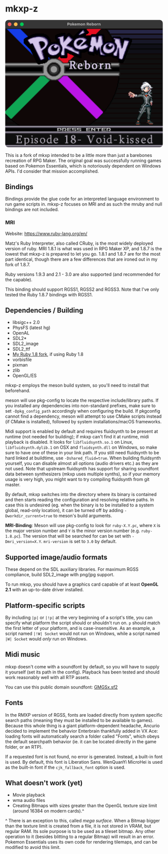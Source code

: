 # mkxp-z

![ss](/screenshot.png?raw=true)

This is a fork of mkxp intended to be a little more than just a barebones recreation of RPG Maker. The original goal was successfully running games based on Pokemon Essentials, which is notoriously dependent on Windows APIs. I'd consider that mission accomplished.

## Bindings
Bindings provide the glue code for an interpreted language environment to run game scripts in. mkxp-z focuses on MRI and as such the mruby and null bindings are not included.

### MRI
Website: https://www.ruby-lang.org/en/

Matz's Ruby Interpreter, also called CRuby, is the most widely deployed version of ruby. MRI 1.8.1 is what was used in RPG Maker XP, and 1.8.7 is the lowest that mkxp-z is prepared to let you go. 1.8.1 and 1.8.7 are for the most part identical, though there are a few differences that are ironed out in my fork of 1.8.7.

Ruby versions 1.9.3 and 2.1 - 3.0 are also supported (and recommended for the capable).

This binding should support RGSS1, RGSS2 and RGSS3. Note that I've only tested the Ruby 1.8.7 bindings with RGSS1.

## Dependencies / Building

* libsigc++ 2.0
* PhysFS (latest hg)
* OpenAL
* SDL2*
* SDL2_image
* SDL2_ttf
* [My Ruby 1.8 fork](https://gitlab.com/mkxp-z/ruby/-/tree/ruby_1_8_7), if using Ruby 1.8
* vorbisfile
* pixman
* zlib
* OpenGL/ES

mkxp-z employs the meson build system, so you'll need to install that beforehand.

meson will use pkg-config to locate the respective include/library paths. If you installed any dependencies into non-standard prefixes, make sure to set `-Dpkg_config_path` accordingly when configuring the build. If pkgconfig cannot find a dependency, meson will attempt to use CMake scripts instead (if CMake is installed), followed by system installations/macOS frameworks.

Midi support is enabled by default and requires fluidsynth to be present at runtime (not needed for building); if mkxp can't find it at runtime, midi playback is disabled. It looks for `libfluidsynth.so.1` on Linux, `libfluidsynth.dylib.1` on OSX and `fluidsynth.dll` on Windows, so make sure to have one of these in your link path. If you still need fluidsynth to be hard linked at buildtime, use `-Dshared_fluid=true`. When building fluidsynth yourself, you can disable almost all options (audio drivers etc.) as they are not used. Note that upstream fluidsynth has support for sharing soundfont data between synthesizers (mkxp uses multiple synths), so if your memory usage is very high, you might want to try compiling fluidsynth from git master.

By default, mkxp switches into the directory where its binary is contained and then starts reading the configuration and resolving relative paths. In case this is undesired (eg. when the binary is to be installed to a system global, read-only location), it can be turned off by adding `-Dworkdir_current=true` to meson's build arguments.

**MRI-Binding**: Meson will use pkg-config to look for `ruby-X.Y.pc`, where `X` is the major version number and `Y` is the minor version number (e.g. `ruby-1.8.pc`). The version that will be searched for can be set with `-Dmri_version=X.Y`. `mri-version` is set to `3.0` by default.

## Supported image/audio formats

These depend on the SDL auxiliary libraries. For maximum RGSS compliance, build SDL2_image with png/jpg support.

To run mkxp, you should have a graphics card capable of at least **OpenGL 2.1** with an up-to-date driver installed.

## Platform-specific scripts

By including `|p|` or `|!p|` at the very beginning of a script's title, you can specify what platform the script should or shouldn't run on. `p` should match the first letter of your platform, and is case-insensitive. As an example, a script named `|!W| Socket` would not run on Windows, while a script named `|W| Socket` would *only* run on Windows.

## Midi music

mkxp doesn't come with a soundfont by default, so you will have to supply it yourself (set its path in the config). Playback has been tested and should work reasonably well with all RTP assets.

You can use this public domain soundfont: [GMGSx.sf2](https://www.dropbox.com/s/qxdvoxxcexsvn43/GMGSx.sf2?dl=0)

## Fonts

In the RMXP version of RGSS, fonts are loaded directly from system specific search paths (meaning they must be installed to be available to games). Because this whole thing is a giant platform-dependent headache, Ancurio decided to implement the behavior Enterbrain thankfully added in VX Ace: loading fonts will automatically search a folder called "Fonts", which obeys the default searchpath behavior (ie. it can be located directly in the game folder, or an RTP).

If a requested font is not found, no error is generated. Instead, a built-in font is used. By default, this font is Liberation Sans. WenQuanYi MicroHei is used as the built-in font if the `cjk_fallback_font` option is used.

## What doesn't work (yet)
* Movie playback
* wma audio files
* Creating Bitmaps with sizes greater than the OpenGL texture size limit (around 16384 on modern cards).^

^ There is an exception to this, called *mega surface*. When a Bitmap bigger than the texture limit is created from a file, it is not stored in VRAM, but regular RAM. Its sole purpose is to be used as a tileset bitmap. Any other operation to it (besides blitting to a regular Bitmap) will result in an error. Pokemon Essentials uses its own code for rendering tilemaps, and can be modified to avoid this limit.
